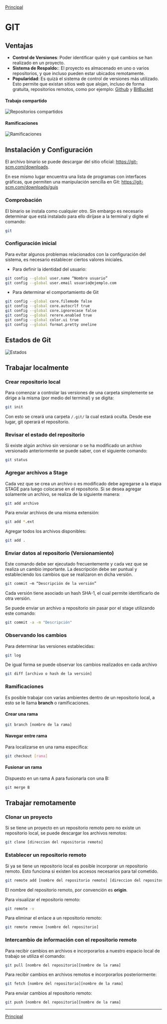 [Principal](https://github.com/UNAH-SISTEMAS/2018-1PAC-IS410)

# GIT
## Ventajas
- **Control de Versiones**: Poder identificar quién y qué cambios se han realizado en un proyecto.
- **Sistema de Respaldo:**: El proyecto es almacenado en uno o varios repositorios, y que incluso pueden estar ubicados remotamente.
- **Popularidad**: Es quizá el sistema de control de versiones más utilizado. Esto permite que existan sitios web que alojan, incluso de forma gratuita, repositorios remotos, como por ejemplo: [Github](https://github.com) y [BitBucket](https://bitbucket.com)

#### Trabajo compartido
![Repositorios compartidos](https://github.com/UNAH-SISTEMAS/2018-1PAC-IS410/blob/master/temas/imagenes/git/shared-repository.png)

#### Ramificaciones
![Ramificaciones](https://github.com/UNAH-SISTEMAS/2018-1PAC-IS410/blob/master/temas/imagenes/git/git-flow.jpg)

## Instalación y Configuración
El archivo binario se puede descargar del sitio oficial: https://git-scm.com/downloads.

En ese mismo lugar encuentra una lista de programas con interfaces gráficas, que permiten una manipulación sencilla en Git: https://git-scm.com/downloads/guis

### Comprobación
El binario se instala como cualquier otro. Sin embargo es necesario determinar que está instalado para ello diríjase a la terminal y digite el comando: 
```bash
git
```
### Configuración inicial
Para evitar algunos problemas relacionados con la configuración del sistema, es necesario establecer ciertos valores iniciales.

- Para definir la identidad del usuario:

```bash
git config --global user.name “Nombre usuario”
git config --global user.email usuario@ejemplo.com
```
- Para determinar el comportamiento de Git
```bash
git config --global core.filemode false
git config --global core.autocrlf true
git config --global core.ignorecase false
git config --global rerere.enabled true
git config --global color.ui true
git config --global format.pretty oneline
```

## Estados de Git
![Estados](https://github.com/UNAH-SISTEMAS/2018-1PAC-IS410/blob/master/temas/imagenes/git/fases.jpg)

## Trabajar localmente
### Crear repositorio local
Para comenzar a controlar las versiones de una carpeta simplemente se dirige a la misma (por medio del terminal) y se digita:
```bash
git init
```
Con esto se creará una carpeta `/.git/` la cual estará oculta. Desde ese lugar, git operará el repositorio.

### Revisar el estado del repositorio
Si existe algún archivo sin versionar o se ha modificado un archivo versionado anteriormente se puede saber, con el siguiente comando:
```bash
git status
```

### Agregar archivos a Stage
Cada vez que se crea un archivo o es modificado debe agregarse a la etapa STAGE para luego colocarse en el repositorio.
Si se desea agregar solamente un archivo, se realiza de la siguiente manera:
```bash
git add archivo
```
Para enviar archivos de una misma extensión:
```bash
git add *.ext
```

Agregar todos los archivos disponibles:
```bash
git add .
```

### Enviar datos al repositorio (Versionamiento)
Este comando debe ser ejecutado frecuentemente y cada vez que se realiza un cambio importante. 
La descripción debe ser puntual y estableciendo los cambios que se realizaron en dicha versión.
```bash
git commit –m “Descripción de la versión”
```
Cada versión tiene asociado un hash SHA-1, el cual permite identificarlo de otra versión.

Se puede enviar un archivo a repositorio sin pasar por el stage utilizando este comando:
```bash
git commit -a -m "Descripción"
```

### Observando los cambios
Para determinar las versiones establecidas:
```bash
git log
```

De igual forma se puede observar los cambios realizados en cada archivo
```bash
git diff [archivo o hash de la versión]
```

### Ramificaciones
Es posible trabajar con varias ambientes dentro de un repositorio local, a esto se le llama **branch** o ramificaciones.

#### Crear una rama
```bash
git branch [nombre de la rama]
```

#### Navegar entre rama
Para localizarse en una rama específica:
```bash
git checkout [rama]
```

#### Fusionar un rama
Dispuesto en un rama A para fusionarla con una B:
```bash
git merge B
```

## Trabajar remotamente
### Clonar un proyecto
Si se tiene un proyecto en un repositorio remoto pero no existe un repositorio local, se puede descargar los archivos remotos:
```bash
git clone [direccion del repositorio remoto]
```
### Establecer un repositorio remoto
Si ya se tiene un repositorio local es posible incorporar un repositorio remoto. Esto funciona si existen los accesos necesarios para tal cometido.
```bash
git remote add [nombre del repositorio remoto] [direccion del repositorio remoto]
```
El nombre del repositorio remoto, por convención es **origin**.

Para visualizar el repositorio remoto:
```bash
git remote -v
```

Para eliminar el enlace a un repositorio remoto:
```bash
git remote remove [nombre del repositorio]
```

### Intercambio de información con el repositorio remoto

Para recibir cambios en archivos e incorporarlos a nuestro espacio local de trabajo se utiliza el comando:
```bash
git pull [nombre del repositorio][nombre de la rama]
```

Para recibir cambios en archivos remotos e incorporarlos posteriormente:
```bash
git fetch [nombre del repositorio][nombre de la rama]
```

Para enviar cambios al repositorio remoto:
```bash
git push [nombre del repositorio][nombre de la rama]
```

---
[Principal](https://github.com/UNAH-SISTEMAS/2018-1PAC-IS410)